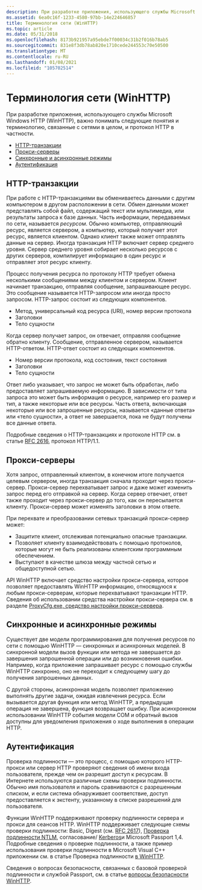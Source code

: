 ```yaml
---
description: При разработке приложения, использующего службы Microsoft Windows HTTP (WinHTTP), важно понимать следующие понятия и терминологию, связанные с сетями в целом, и протокол HTTP в частности.
ms.assetid: 6ea0c16f-1233-4580-97bb-14e224646857
title: Терминология сети (WinHTTP)
ms.topic: article
ms.date: 05/31/2018
ms.openlocfilehash: 8173b921957a95ebde7f00034c31b2f016b78ab5
ms.sourcegitcommit: 831e8f3db78ab820e1710cede244553c70e50500
ms.translationtype: MT
ms.contentlocale: ru-RU
ms.lasthandoff: 01/08/2021
ms.locfileid: "105702514"
---
```

# <a name="network-terminology-winhttp"></a>Терминология сети (WinHTTP)

При разработке приложения, использующего службы Microsoft Windows HTTP (WinHTTP), важно понимать следующие понятия и терминологию, связанные с сетями в целом, и протокол HTTP в частности.

-   [HTTP-транзакции](#http-transactions)
-   [Прокси-серверы](#proxy-servers)
-   [Синхронные и асинхронные режимы](#synchronous-and-asynchronous-modes)
-   [Аутентификация](#authentication)

## <a name="http-transactions"></a>HTTP-транзакции

При работе с HTTP-транзакциями вы обмениваетесь данными с другим компьютером в другом расположении в сети. Обмен данными может представлять собой файл, содержащий текст или мультимедиа, или результаты запроса к базе данных. Часть информации, передаваемых по сети, называется *ресурсом*. Обычно компьютер, отправляющий ресурс, является сервером, а компьютер, который получает этот ресурс, является клиентом. Однако клиент также может отправлять данные на сервер. Иногда транзакция HTTP включает сервер среднего уровня. Сервер среднего уровня собирает несколько ресурсов с других серверов, компилирует информацию в один ресурс и отправляет этот ресурс клиенту.

Процесс получения ресурса по протоколу HTTP требует обмена несколькими сообщениями между клиентом и сервером. Клиент начинает транзакцию, отправляя сообщение, запрашивающее ресурс. Это сообщение называется HTTP-запросом или иногда просто запросом. HTTP-запрос состоит из следующих компонентов.

-   Метод, универсальный код ресурса (URI), номер версии протокола
-   Заголовки
-   Тело сущности

Когда сервер получает запрос, он отвечает, отправляя сообщение обратно клиенту. Сообщение, отправленное сервером, называется HTTP-ответом. HTTP-ответ состоит из следующих компонентов.

-   Номер версии протокола, код состояния, текст состояния
-   Заголовки
-   Тело сущности

Ответ либо указывает, что запрос не может быть обработан, либо предоставляет запрашиваемую информацию. В зависимости от типа запроса это может быть информация о ресурсе, например его размер и тип, а также некоторые или все ресурсы. Часть ответа, включающая некоторые или все запрошенные ресурсы, называется «данные ответа» или «тело сущности», а ответ не завершается, пока не будут получены все данные ответа.

Подробные сведения о HTTP-транзакциях и протоколе HTTP см. в статье [RFC 2616](https://www.ietf.org/rfc/rfc2616.txt), протокол HTTP/1.1.

## <a name="proxy-servers"></a>Прокси-серверы

Хотя запрос, отправленный клиентом, в конечном итоге получается целевым сервером, иногда транзакция сначала проходит через прокси-сервер. Прокси-сервер перехватывает запрос и даже может изменить запрос перед его отправкой на сервер. Когда сервер отвечает, ответ также проходит через прокси-сервер до того, как он пересылается клиенту. Прокси-сервер может изменять заголовки в этом ответе.

При перехвате и преобразовании сетевых транзакций прокси-сервер может:

-   Защитите клиент, отслеживая потенциально опасные транзакции.
-   Позволяет клиенту взаимодействовать с помощью протоколов, которые могут не быть реализованы клиентским программным обеспечением.
-   Выступают в качестве шлюза между частной сетью и общедоступной сетью.

API WinHTTP включает средство настройки прокси-сервера, которое позволяет предоставлять WinHTTP информацию, относящуюся к любым прокси-серверам, которые перехватывают транзакции HTTP. Сведения об использовании средства настройки прокси-сервера см. в разделе [ProxyCfg.exe, средство настройки прокси-сервера](proxycfg-exe--a-proxy-configuration-tool.md).

## <a name="synchronous-and-asynchronous-modes"></a>Синхронные и асинхронные режимы

Существует две модели программирования для получения ресурсов по сети с помощью WinHTTP — синхронных и асинхронных моделей. В синхронной модели вызов функции или метода не завершается до завершения запрошенной операции или до возникновения ошибки. Например, когда приложение запрашивает ресурс с помощью службы WinHTTP синхронно, оно не переходит к следующему шагу до получения запрошенных данных.

С другой стороны, асинхронная модель позволяет приложению выполнять другие задачи, ожидая извлечения ресурса. Если вызывается другая функция или метод WinHTTP, а предыдущая операция не завершена, функция возвращает ошибку. При асинхронном использовании WinHTTP события модели COM и обратный вызов доступны для уведомления приложения о ходе выполнения в операции HTTP.

## <a name="authentication"></a>Аутентификация

Проверка подлинности — это процесс, с помощью которого HTTP-прокси или сервер HTTP проверяют сведения об имени входа пользователя, прежде чем он разрешит доступ к ресурсам. В Интернете используются различные схемы проверки подлинности. Обычно имя пользователя и пароль сравниваются с разрешенным списком, и если система обнаруживает соответствие, доступ предоставляется к экстенту, указанному в списке разрешений для пользователя.

Функции WinHTTP поддерживают проверку подлинности сервера и прокси для сеансов HTTP. WinHTTP поддерживает следующие схемы проверки подлинности: Basic, Digest (см. [RFC 2617](https://www.ietf.org/rfc/rfc2617.txt)), [Проверка подлинности NTLM](../com/ntlmssp.md), согласование/ [Kerberos](../com/kerberos-v5-protocol.md)и Microsoft Passport 1,4. Подробные сведения о проверке подлинности, а также пример использования проверки подлинности в Microsoft Visual C++ приложении см. в статье Проверка подлинности [в WinHTTP](authentication-in-winhttp.md).

Сведения о вопросах безопасности, связанных с базовой проверкой подлинности и службой Passport, см. в статье [вопросы безопасности WinHTTP](winhttp-security-considerations.md).

 

 
